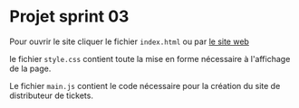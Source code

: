 # Projet sprint 03

Pour ouvrir le site cliquer le fichier `index.html` ou par [le site web](https://eror2106.github.io/sprint03/)

le fichier `style.css` contient toute la mise en forme nécessaire à l'affichage de la page.

Le fichier `main.js` contient le code nécessaire pour la création du site de distributeur de tickets.

